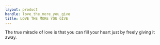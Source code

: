 ```yaml
---
layout: product
handle: love_the_more_you_give
title: LOVE THE MORE YOU GIVE
---
```


The true miracle of love is that you can fill your heart just by freely giving it away.
